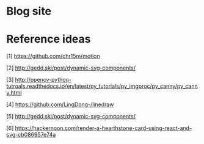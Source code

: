 # Blog site

# Reference ideas

[1] https://github.com/chr15m/motion

[2] http://gedd.ski/post/dynamic-svg-components/

[3] http://opencv-python-tutroals.readthedocs.io/en/latest/py_tutorials/py_imgproc/py_canny/py_canny.html

[4] https://github.com/LingDong-/linedraw

[5] http://gedd.ski/post/dynamic-svg-components/

[6] https://hackernoon.com/render-a-hearthstone-card-using-react-and-svg-cb086957e74a
